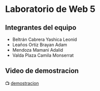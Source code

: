 # Laboratorio de Web 5

## Integrantes del equipo

- Beltrán Cabrera Yashica Leonid  
- Leaños Ortiz Brayan Adam  
- Mendoza Mamani Adalid  
- Valda Plaza Camila Monserrat  

## Video de demostracion

📺 [demostracion](https://drive.google.com/drive/folders/1msOS5caVLqBCircRQPHlwVOdopg6ao1F?usp=share_link)

